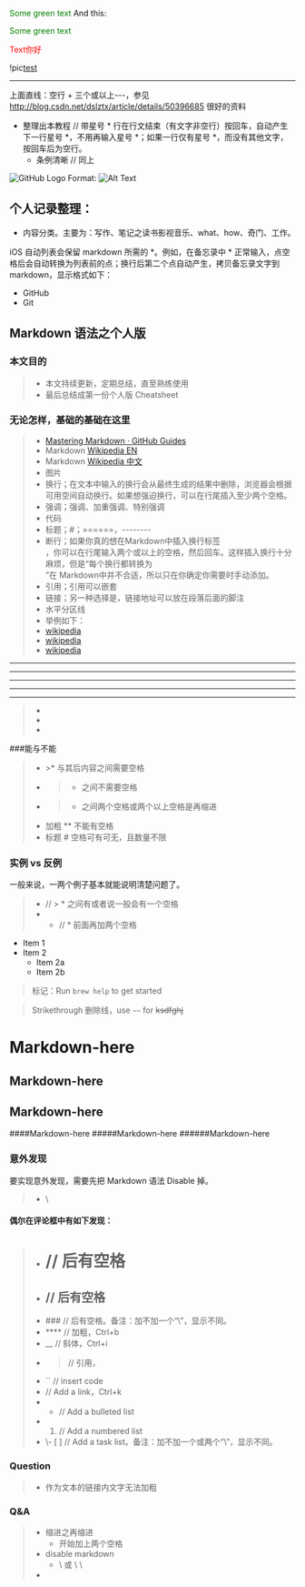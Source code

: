 

<span style="color: green"> Some green text </span>
And this:

<font color="green"> Some green text </font>

<font color='red'>Text你好</font>


!pic[test](http://science-all.com/image.php?pic=/images/wallpapers/picture/picture-1.jpg)


---
上面直线：空行 + 三个或以上---，参见 http://blog.csdn.net/dslztx/article/details/50396685
很好的资料


* 整理出本教程    // 带星号 * 行在行文结束（有文字非空行）按回车，自动产生下一行星号 *，不用再输入星号 *；如果一行仅有星号 *，而没有其他文字，按回车后为空行。
  * 条例清晰      // 同上


![GitHub Logo](/images/logo.png)
Format: ![Alt Text](url)


个人记录整理：
----

* 内容分类。主要为：写作、笔记之读书影视音乐、what、how、奇门、工作。

iOS 自动列表会保留 markdown 所需的 *。例如，在备忘录中 * 正常输入，点空格后会自动转换为列表前的点；换行后第二个点自动产生，拷贝备忘录文字到 markdown，显示格式如下：
* GitHub
* Git

## Markdown 语法之个人版

### 本文目的
> * 本文持续更新，定期总结，直至熟练使用
> * 最后总结成第一份个人版 Cheatsheet

### 无论怎样，基础的基础在这里
>* [Mastering Markdown · GitHub Guides](https://guides.github.com/features/mastering-markdown/)
>* Markdown [Wikipedia EN](https://en.wikipedia.org/wiki/Markdown)
>* Markdown [Wikipedia 中文](https://zh.wikipedia.org/wiki/Markdown)
>  * 图片
>  * 换行；在文本中输入的换行会从最终生成的结果中删除，浏览器会根据可用空间自动换行。如果想强迫换行，可以在行尾插入至少两个空格。
>  * 强调；强调、加重强调、特别强调
>  * 代码
>  * 标题；#；======，--------
>  * 断行；如果你真的想在Markdown中插入换行标签<br/>，你可以在行尾输入两个或以上的空格，然后回车。这样插入换行十分麻烦，但是“每个换行都转换为<br/>”在 Markdown中并不合适，所以只在你确定你需要时手动添加。
>  * 引用；引用可以嵌套
>  * 链接；另一种选择是，链接地址可以放在段落后面的脚注
>  * 水平分区线
>  * 举例如下：
>  * [wikipedia][1]
>  * [wikipedia][2]
>  * [wikipedia][1]
>  
* * * *
***
*****
- - -
---------------------------------------
>  * 
>  * 
>  * 

[1]:https://zh.wikipedia.org/wiki/Markdown
[2]:http://site.uit.no/english/words/intense/



###能与不能
>* \>* 与其后内容之间需要空格
>* >* 之间不需要空格
>* >* 之间两个空格或两个以上空格是再缩进
> * 加粗 ** 不能有空格
> * 标题 # 空格可有可无，且数量不限



### 实例 vs 反例
一般来说，一两个例子基本就能说明清楚问题了。

> * // > * 之间有或者说一般会有一个空格
> * 
>   * // * 前面再加两个空格

* Item 1
* Item 2
  * Item 2a
  * Item 2b

> 标记：Run `brew help` to get started

> Strikethrough 删除线，use `~~` for ~~ksdfghj~~



Markdown-here
===
Markdown-here
---
Markdown-here
------
####Markdown-here
#####Markdown-here
######Markdown-here



### 意外发现
要实现意外发现，需要先把 Markdown 语法 Disable 掉。
> * \

#### 偶尔在评论框中有如下发现：
> * # // 后有空格
> * ## // 后有空格
> * \### // 后有空格。备注：加不加一个“\”，显示不同。
> * **** // 加粗，Ctrl+b
> * __ // 斜体，Ctrl+i
> * > // 引用，
> * `` // insert code
> * [](url) // Add a link，Ctrl+k
> * - // Add a bulleted list
> * 1. // Add a numbered list
> * \\- [ ] // Add a task list。备注：加不加一个或两个“\”，显示不同。



### Question
> * 作为文本的链接内文字无法加粗

### Q&A 
> * 缩进之再缩进
>   * 开始加上两个空格
> * disable markdown
>   * \ 或 \ \
> * 
